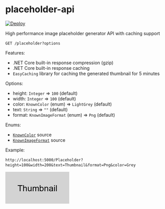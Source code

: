 # placeholder-api

[![Deploy](https://www.herokucdn.com/deploy/button.svg)](https://heroku.com/deploy)

High performance image placeholder generator API with caching support

```
GET /placeholder?options
```

Features:
- .NET Core built-in response compression (gzip)
- .NET Core built-in response caching
- `EasyCaching` library for caching the generated thumbnail for 5 minutes

Options:
- height: `Integer` => `100` (default)
- width: `Integer` => `100` (default)
- color: `KnownColor` (enum) => `LightGrey` (default)
- text: `String` => `""` (default)
- format: `KnownImageFormat` (enum) => `Png` (default)

Enums:
- [`KnownColor`](https://docs.microsoft.com/en-us/dotnet/api/system.drawing.knowncolor?view=net-5.0#fields) source
- [`KnownImageFormat`](https://docs.microsoft.com/en-us/dotnet/api/system.drawing.imaging.imageformat?view=dotnet-plat-ext-5.0#properties) source

Example:
```
http://localhost:5000/Placeholder?height=100&width=200&text=Thumbnail&format=Png&color=Grey
```

![Thumbnail](thumbnail.png)